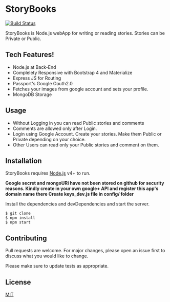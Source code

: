 # StoryBooks
[![Build Status](https://travis-ci.org/joemccann/dillinger.svg?branch=master)](https://travis-ci.org/joemccann/dillinger)

StoryBooks is Node.js webApp for writing or reading stories.
Stories can be Private or Public.

## Tech Features!

  - Node.js at Back-End
  - Complelety Responsive with Bootstrap 4 and Materialize
  - Express JS for Routing
  - Passport's Google Oauth2.0
  - Fetches your images from google account and sets your profile.
  - MongoDB Storage
## Usage

- Without Logging in you can read Public stories and comments
- Comments are allowed only after Login.
- Login using Google Account. Create your stories. Make them Public or Private depending on your choice.
- Other Users can read only your Public stories and comment on them.  

## Installation
StoryBooks requires [Node.js](https://nodejs.org/) v4+ to run.

**Google secret and mongoURi have not been stored on github for security reasons.
Kindly create in your own google+ API and register this app's domain name there 
Create keys_dev.js file in config/ folder**

Install the dependencies and devDependencies and start the server.

```node
$ git clone
$ npm install
$ npm start
```



## Contributing
Pull requests are welcome. For major changes, please open an issue first to discuss what you would like to change.

Please make sure to update tests as appropriate.

## License
[MIT](https://choosealicense.com/licenses/mit/)
